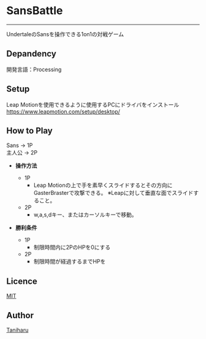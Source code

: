 # __SansBattle__
---
UndertaleのSansを操作できる1on1の対戦ゲーム

## Depandency
開発言語：Processing

## Setup
Leap Motionを使用できるように使用するPCにドライバをインストール
https://www.leapmotion.com/setup/desktop/

## How to Play
Sans -> 1P</br>
主人公 -> 2P
- __操作方法__
  - 1P
    - Leap Motionの上で手を素早くスライドするとその方向にGasterBrasterで攻撃できる。
    ※Leapに対して垂直な面でスライドすること。
  - 2P
    - w,a,s,dキー、またはカーソルキーで移動。

- __勝利条件__
  - 1P
    - 制限時間内に2PのHPを0にする
  - 2P
    - 制限時間が経過するまでHPを

## Licence
[MIT](https://github.com/tcnksm/tool/blob/master/LICENCE)

## Author
[Taniharu](https://github.com/Haruya-Taniguchi)
